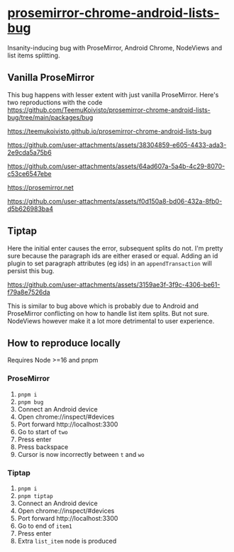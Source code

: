 # [prosemirror-chrome-android-lists-bug](https://teemukoivisto.github.io/prosemirror-chrome-android-lists-bug/)

Insanity-inducing bug with ProseMirror, Android Chrome, NodeViews and list items splitting.

## Vanilla ProseMirror

This bug happens with lesser extent with just vanilla ProseMirror. Here's two reproductions with the code https://github.com/TeemuKoivisto/prosemirror-chrome-android-lists-bug/tree/main/packages/bug

https://teemukoivisto.github.io/prosemirror-chrome-android-lists-bug

https://github.com/user-attachments/assets/38304859-e605-4433-ada3-2e9cda5a75b6

https://github.com/user-attachments/assets/64ad607a-5a4b-4c29-8070-c53ce6547ebe

https://prosemirror.net

https://github.com/user-attachments/assets/f0d150a8-bd06-432a-8fb0-d5b626983ba4

## Tiptap

Here the initial enter causes the error, subsequent splits do not. I'm pretty sure because the paragraph ids are either erased or equal. Adding an id plugin to set paragraph attributes (eg ids) in an `appendTransaction` will persist this bug.

https://github.com/user-attachments/assets/3159ae3f-3f9c-4306-be61-f79a8e7526da

This is similar to bug above which is probably due to Android and ProseMirror conflicting on how to handle list item splits. But not sure. NodeViews however make it a lot more detrimental to user experience.

## How to reproduce locally

Requires Node >=16 and pnpm

### ProseMirror

1. `pnpm i`
2. `pnpm bug`
3. Connect an Android device
4. Open chrome://inspect/#devices
5. Port forward http://localhost:3300
6. Go to start of `two`
7. Press enter
8. Press backspace
9. Cursor is now incorrectly between `t` and `wo`

### Tiptap

1. `pnpm i`
2. `pnpm tiptap`
3. Connect an Android device
4. Open chrome://inspect/#devices
5. Port forward http://localhost:3300
6. Go to end of `item1`
7. Press enter
8. Extra `list_item` node is produced
